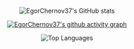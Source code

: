 <center>
  
  ![EgorChernov37's GitHub stats](https://github-readme-stats.vercel.app/api?username=EgorChernov37&count_private=true&show_icons=true&theme=dark&hide_title=true) 
  
  [![EgorChernov37's github activity graph](https://github-readme-activity-graph.cyclic.app/graph?username=EgorChernov37&theme=github-compact)](https://github.com/ashutosh00710/github-readme-activity-graph)
  
  ![Top Languages](https://github-readme-stats.vercel.app/api/top-langs/?username=EgorChernov37&exclude_repo=frityet.github.io,Blog,wiki,CoDZombies-H3VR,MeatKit,WurstLink,OkBot,robot&theme=dark&hide=cmake,makefile,shaderlab,mathematica,hlsl)
  
</center>
